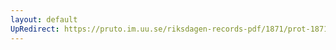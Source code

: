 ```yaml
---
layout: default
UpRedirect: https://pruto.im.uu.se/riksdagen-records-pdf/1871/prot-1871--fk--318.pdf
---
```

